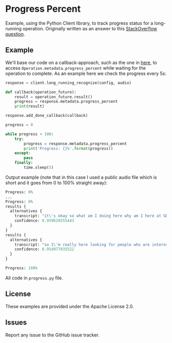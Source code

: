 # Progress Percent

Example, using the Python Client library, to track progress status for a long-running operation. Originally written as an answer to this [StackOverflow question](https://stackoverflow.com/a/57560663/6121516).

## Example

We'll base our code on a callback-approach, such as the one in [here](https://googleapis.dev/python/speech/latest/gapic/v1/api.html), to access `Operation.metadata.progress_percent` while waiting for the operation to complete. As an example here we check the progress every 5s:

```python
response = client.long_running_recognize(config, audio)

def callback(operation_future):
    result = operation_future.result()
    progress = response.metadata.progress_percent
    print(result)

response.add_done_callback(callback)

progress = 0

while progress < 100:
    try:
        progress = response.metadata.progress_percent
        print('Progress: {}%'.format(progress))
    except:
        pass
    finally:
        time.sleep(5)
```

Output example (note that in this case I used a public audio file which is short and it goes from 0 to 100% straight away):

```python
Progress: 0%
...
Progress: 0%
results {
  alternatives {
    transcript: "it\'s okay so what am I doing here why am I here at GDC talking about VR video it\'s because I believe my favorite games I love games I believe in games my favorite games are the ones that are all about the stories I love narrative game design I love narrative-based games and I think that when it comes to telling stories in VR bring together capturing the world with narrative based games and narrative based game design is going to unlock some of the killer apps and killer stories of the medium"
    confidence: 0.959626555443
  }
}
results {
  alternatives {
    transcript: "so I\'m really here looking for people who are interested in telling us or two stories that are planning projects around telling those types of stories and I would love to talk to you so if this sounds like your project if you\'re looking at blending VR video and interactivity to tell a story I want to talk to you I want to help you so if this sounds like you please get in touch please come find me I\'ll be here all week I have pink hair I work for Google and I would love to talk with you further about VR video interactivity and storytelling"
    confidence: 0.954977035522
  }
}

Progress: 100%
```

All code in `progress.py` file.

## License

These examples are provided under the Apache License 2.0.

## Issues

Report any issue to the GitHub issue tracker.
